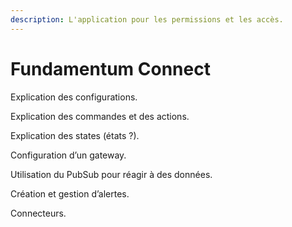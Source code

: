 ```yaml
---
description: L'application pour les permissions et les accès.
---
```


# Fundamentum Connect

Explication des configurations.&#x20;

Explication des commandes et des actions.&#x20;

Explication des states (états ?).&#x20;

Configuration d’un gateway.&#x20;

Utilisation du PubSub pour réagir à des données.&#x20;

Création et gestion d’alertes.&#x20;

Connecteurs.&#x20;


